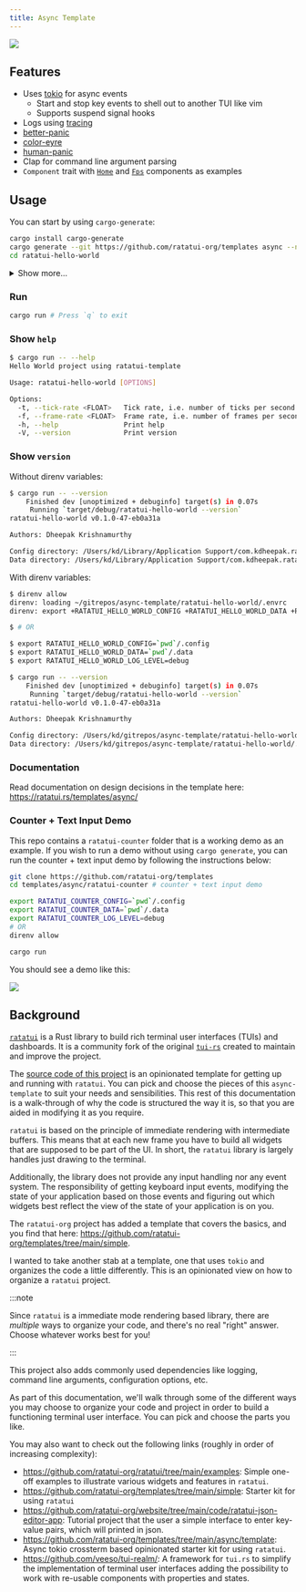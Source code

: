 ```yaml
---
title: Async Template
---
```


![](https://user-images.githubusercontent.com/1813121/277114001-0d25a09c-f24e-4ffc-8763-cd258828cec0.gif)

## Features

- Uses [tokio](https://tokio.rs/) for async events
  - Start and stop key events to shell out to another TUI like vim
  - Supports suspend signal hooks
- Logs using [tracing](https://github.com/tokio-rs/tracing)
- [better-panic](https://github.com/mitsuhiko/better-panic)
- [color-eyre](https://github.com/eyre-rs/color-eyre)
- [human-panic](https://github.com/rust-cli/human-panic)
- Clap for command line argument parsing
- `Component` trait with
  [`Home`](https://github.com/ratatui-org/async-template/blob/main/async/template/src/components/home.rs)
  and
  [`Fps`](https://github.com/ratatui-org/async-template/blob/main/async/template/src/components/fps.rs)
  components as examples

## Usage

You can start by using `cargo-generate`:

```bash
cargo install cargo-generate
cargo generate --git https://github.com/ratatui-org/templates async --name ratatui-hello-world
cd ratatui-hello-world
```

<details>

<summary>Show more...</summary>

You can also use a
[`template.toml`](https://github.com/ratatui-org/async-template/blob/main/.github/workflows/template.toml)
file to skip the prompts:

```bash
$ cargo generate --git https://github.com/ratatui-org/templates async --template-values-file ./path/to/template.toml --name ratatui-hello-world
# OR generate from local clone
$ git clone https://github.com/ratatui-org/templates
$ cd templates
$ cargo generate --path ./async --template-values-file ./.github/workflows/template.toml --name ratatui-hello-world
```

</details>

### Run

```bash
cargo run # Press `q` to exit
```

### Show `help`

```bash
$ cargo run -- --help
Hello World project using ratatui-template

Usage: ratatui-hello-world [OPTIONS]

Options:
  -t, --tick-rate <FLOAT>   Tick rate, i.e. number of ticks per second [default: 1]
  -f, --frame-rate <FLOAT>  Frame rate, i.e. number of frames per second [default: 60]
  -h, --help                Print help
  -V, --version             Print version
```

### Show `version`

Without direnv variables:

```bash
$ cargo run -- --version
    Finished dev [unoptimized + debuginfo] target(s) in 0.07s
     Running `target/debug/ratatui-hello-world --version`
ratatui-hello-world v0.1.0-47-eb0a31a

Authors: Dheepak Krishnamurthy

Config directory: /Users/kd/Library/Application Support/com.kdheepak.ratatui-hello-world
Data directory: /Users/kd/Library/Application Support/com.kdheepak.ratatui-hello-world
```

With direnv variables:

```bash
$ direnv allow
direnv: loading ~/gitrepos/async-template/ratatui-hello-world/.envrc
direnv: export +RATATUI_HELLO_WORLD_CONFIG +RATATUI_HELLO_WORLD_DATA +RATATUI_HELLO_WORLD_LOG_LEVEL

$ # OR

$ export RATATUI_HELLO_WORLD_CONFIG=`pwd`/.config
$ export RATATUI_HELLO_WORLD_DATA=`pwd`/.data
$ export RATATUI_HELLO_WORLD_LOG_LEVEL=debug

$ cargo run -- --version
    Finished dev [unoptimized + debuginfo] target(s) in 0.07s
     Running `target/debug/ratatui-hello-world --version`
ratatui-hello-world v0.1.0-47-eb0a31a

Authors: Dheepak Krishnamurthy

Config directory: /Users/kd/gitrepos/async-template/ratatui-hello-world/.config
Data directory: /Users/kd/gitrepos/async-template/ratatui-hello-world/.data
```

### Documentation

Read documentation on design decisions in the template here: <https://ratatui.rs/templates/async/>

### Counter + Text Input Demo

This repo contains a `ratatui-counter` folder that is a working demo as an example. If you wish to
run a demo without using `cargo generate`, you can run the counter + text input demo by following
the instructions below:

```bash
git clone https://github.com/ratatui-org/templates
cd templates/async/ratatui-counter # counter + text input demo

export RATATUI_COUNTER_CONFIG=`pwd`/.config
export RATATUI_COUNTER_DATA=`pwd`/.data
export RATATUI_COUNTER_LOG_LEVEL=debug
# OR
direnv allow

cargo run
```

You should see a demo like this:

![](https://github.com/ratatui-org/async-template/assets/1813121/057a0fe9-9f6d-4f8c-963c-ca2725721bdd)

## Background

[`ratatui`](https://github.com/ratatui-org/ratatui) is a Rust library to build rich terminal user
interfaces (TUIs) and dashboards. It is a community fork of the original
[`tui-rs`](https://github.com/fdehau/tui-rs) created to maintain and improve the project.

The [source code of this project](https://github.com/ratatui-org/templates/tree/main/async) is an
opinionated template for getting up and running with `ratatui`. You can pick and choose the pieces
of this `async-template` to suit your needs and sensibilities. This rest of this documentation is a
walk-through of why the code is structured the way it is, so that you are aided in modifying it as
you require.

`ratatui` is based on the principle of immediate rendering with intermediate buffers. This means
that at each new frame you have to build all widgets that are supposed to be part of the UI. In
short, the `ratatui` library is largely handles just drawing to the terminal.

Additionally, the library does not provide any input handling nor any event system. The
responsibility of getting keyboard input events, modifying the state of your application based on
those events and figuring out which widgets best reflect the view of the state of your application
is on you.

The `ratatui-org` project has added a template that covers the basics, and you find that here:
<https://github.com/ratatui-org/templates/tree/main/simple>.

I wanted to take another stab at a template, one that uses `tokio` and organizes the code a little
differently. This is an opinionated view on how to organize a `ratatui` project.

:::note

Since `ratatui` is a immediate mode rendering based library, there are _multiple_ ways to organize
your code, and there's no real "right" answer. Choose whatever works best for you!

:::

This project also adds commonly used dependencies like logging, command line arguments,
configuration options, etc.

As part of this documentation, we'll walk through some of the different ways you may choose to
organize your code and project in order to build a functioning terminal user interface. You can pick
and choose the parts you like.

You may also want to check out the following links (roughly in order of increasing complexity):

- <https://github.com/ratatui-org/ratatui/tree/main/examples>: Simple one-off examples to illustrate
  various widgets and features in `ratatui`.
- <https://github.com/ratatui-org/templates/tree/main/simple>: Starter kit for using `ratatui`
- <https://github.com/ratatui-org/website/tree/main/code/ratatui-json-editor-app>: Tutorial project
  that the user a simple interface to enter key-value pairs, which will printed in json.
- <https://github.com/ratatui-org/templates/tree/main/async/template>: Async tokio crossterm based
  opinionated starter kit for using `ratatui`.
- <https://github.com/veeso/tui-realm/>: A framework for `tui.rs` to simplify the implementation of
  terminal user interfaces adding the possibility to work with re-usable components with properties
  and states.
